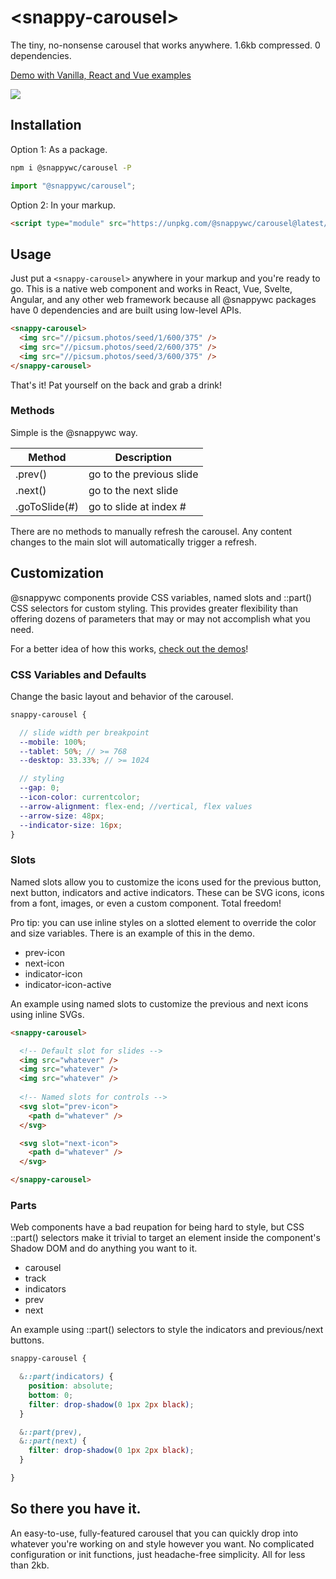 # &lt;snappy-carousel&gt;

The tiny, no-nonsense carousel that works anywhere.
1.6kb compressed. 0 dependencies.

[Demo with Vanilla, React and Vue examples](https://codepen.io/kaicna/pen/PoErQyv)

![](https://github.com/kaina-agency/snappy/blob/main/screenshots/snappy-carousel.png?raw=true)

## Installation
Option 1: As a package.

```sh
npm i @snappywc/carousel -P
```

```js
import "@snappywc/carousel";
```

Option 2: In your markup.

```html
<script type="module" src="https://unpkg.com/@snappywc/carousel@latest/snappy-carousel.min.js"></script>
```

## Usage
Just put a ```<snappy-carousel>``` anywhere in your markup and you're ready to go. This is a native web component and works in React, Vue, Svelte, Angular, and any other web framework because all @snappywc packages have 0 dependencies and are built using low-level APIs.

```html
<snappy-carousel>
  <img src="//picsum.photos/seed/1/600/375" />
  <img src="//picsum.photos/seed/2/600/375" />
  <img src="//picsum.photos/seed/3/600/375" />
</snappy-carousel>
```
That's it! Pat yourself on the back and grab a drink!

### Methods
Simple is the @snappywc way.

Method|Description
-|-
.prev()|go to the previous slide
.next()|go to the next slide
.goToSlide(#)|go to slide at index #

There are no methods to manually refresh the carousel. Any content changes to the main slot will automatically trigger a refresh.

## Customization
@snappywc components provide CSS variables, named slots and ::part() CSS selectors for custom styling. This provides greater flexibility than offering dozens of parameters that may or may not accomplish what you need.

For a better idea of how this works, [check out the demos](https://codepen.io/kaicna/pen/PoErQyv)!

### CSS Variables and Defaults
Change the basic layout and behavior of the carousel.
```scss
snappy-carousel {

  // slide width per breakpoint
  --mobile: 100%;
  --tablet: 50%; // >= 768
  --desktop: 33.33%; // >= 1024

  // styling
  --gap: 0;
  --icon-color: currentcolor;
  --arrow-alignment: flex-end; //vertical, flex values
  --arrow-size: 48px;
  --indicator-size: 16px;
}
```

### Slots
Named slots allow you to customize the icons used for the previous button, next button, indicators and active indicators. These can be SVG icons, icons from a font, images, or even a custom component. Total freedom!

Pro tip: you can use inline styles on a slotted element to override the color and size variables. There is an example of this in the demo.
- prev-icon
- next-icon
- indicator-icon
- indicator-icon-active

An example using named slots to customize the previous and next icons using inline SVGs.
```html
<snappy-carousel>

  <!-- Default slot for slides -->
  <img src="whatever" />
  <img src="whatever" />
  <img src="whatever" />
  
  <!-- Named slots for controls -->
  <svg slot="prev-icon">
    <path d="whatever" />
  </svg>

  <svg slot="next-icon">
    <path d="whatever" />
  </svg>

</snappy-carousel>
```

### Parts
Web components have a bad reupation for being hard to style, but CSS ::part() selectors make it trivial to target an element inside the component's Shadow DOM and do anything you want to it.
- carousel
- track
- indicators
- prev
- next

An example using ::part() selectors to style the indicators and previous/next buttons.
```scss
snappy-carousel {

  &::part(indicators) {
    position: absolute;
    bottom: 0;
    filter: drop-shadow(0 1px 2px black);
  }

  &::part(prev),
  &::part(next) {
    filter: drop-shadow(0 1px 2px black);
  }

}
```

## So there you have it.
An easy-to-use, fully-featured carousel that you can quickly drop into whatever you're working on and style however you want. No complicated configuration or init functions, just headache-free simplicity. All for less than 2kb.
